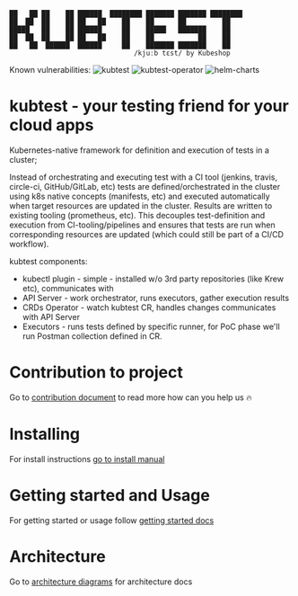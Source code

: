 ```
██   ██ ██    ██ ██████  ████████ ███████ ███████ ████████ 
██  ██  ██    ██ ██   ██    ██    ██      ██         ██    
█████   ██    ██ ██████     ██    █████   ███████    ██    
██  ██  ██    ██ ██   ██    ██    ██           ██    ██    
██   ██  ██████  ██████     ██    ███████ ███████    ██    
                               /kjuːb tɛst/ by Kubeshop
```

Known vulnerabilities: ![kubtest](https://snyk.io/test/github/kubeshop/kubtest/badge.svg)
![kubtest-operator](https://snyk.io/test/github/kubeshop-operator/kubtest/badge.svg)
![helm-charts](https://snyk.io/test/github/kubeshop/helm-charts/badge.svg)
                                                           
# kubtest - your testing friend for your cloud apps


Kubernetes-native framework for definition and execution of tests in a cluster; 

Instead of orchestrating and executing test with a CI tool (jenkins, travis, circle-ci, GitHub/GitLab, etc) tests are defined/orchestrated in the cluster using k8s native concepts (manifests, etc) and executed automatically when target resources are updated in the cluster. Results are written to existing tooling (prometheus, etc). This decouples test-definition and execution from CI-tooling/pipelines and ensures that tests are run when corresponding resources are updated (which could still be part of a CI/CD workflow). 

kubtest components:
- kubectl plugin - simple - installed w/o 3rd party repositories (like Krew etc), communicates with  
- API Server - work orchestrator, runs executors, gather execution results
- CRDs Operator - watch kubtest CR, handles changes communicates with API Server
- Executors - runs tests defined by specific runner, for PoC phase we'll run Postman collection defined in CR.

# Contribution to project

Go to [contribution document](CONTRIBUTING.md) to read more how can you help us 🔥

# Installing 

For install instructions [go to install manual](docs/installing.md) 

# Getting started and Usage

For getting started or usage follow 
[getting started docs](docs/getting-started.md) 

# Architecture

Go to [architecture diagrams](docs/architecture.md) for architecture docs

